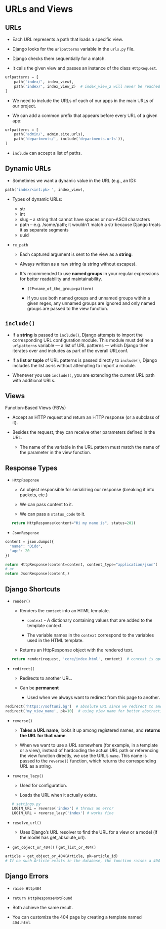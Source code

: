 # URLs and Views

## URLs

-   Each URL represents a path that loads a specific view.

-   Django looks for the `urlpatterns` variable in the `urls.py` file.

-   Django checks them sequentially for a match.

-   It calls the given view and passes an instance of the class `HttpRequest`.

```python
urlpatterns = [
    path('index/', index_view),
    path('index/', index_view_2)  # index_view_2 will never be reached
]
```

-   We need to include the URLs of each of our apps in the main URLs of our project.

-   We can add a common prefix that appears before every URL of a given app:

```python
urlpatterns = [
    path('admin/', admin.site.urls),
    path('departments/', include('departments.urls')),
]
```

-   `include` can accept a list of paths.

## Dynamic URLs

-   Sometimes we want a dynamic value in the URL (e.g., an ID):

```python
path('index/<int:pk> ', index_view),
```

-   Types of dynamic URLs:

    -   str
    -   int
    -   slug – a string that cannot have spaces or non-ASCII characters
    -   path – e.g. /some/path; it wouldn’t match a str because Django treats it as separate segments
    -   uuid

-   `re_path`

    -   Each captured argument is sent to the view
        as a **string**.

    -   Always written as a raw string (a string without escapes).

    -   It's recommended to use **named groups** in your regular expressions for better readability and maintainability.

        -   `(?P<name_of_the_group>pattern)`

        -   If you use both named groups and unnamed groups within a given regex, any unnamed groups are ignored and only named groups are passed to the view function.

## `include()`

-   If a **string** is passed to `include()`, Django attempts to import the corresponding URL configuration module. This module must define a `urlpatterns` variable — a list of URL patterns — which Django then iterates over and includes as part of the overall URLconf.

-   If a **list or tuple** of URL patterns is passed directly to `include()`, Django includes the list as-is without attempting to import a module.

-   Whenever you use `include()`, you are extending the current URL path with additional URLs.

## Views

Function-Based Views (FBVs)

-   Accept an HTTP request and return an HTTP response (or a subclass of it).

-   Besides the request, they can receive other parameters defined in the URL.

    -   The name of the variable in the URL pattern must match the name of the parameter in the view function.

## Response Types

-   `HttpResponse`

    -   An object responsible for serializing our response (breaking it into packets, etc.)

    -   We can pass content to it.

    -   We can pass a `status_code` to it.

```python
   return HttpResponse(content="Hi my name is", status=201)
```

-   `JsonResponse`

```python
content = json.dumps({
  "name": "Dido",
  "age": 20
})

return HttpResponse(content=content, content_type="application/json")
# or
return JsonResponse(content,)
```

## Django Shortcuts

-   `render()`

    -   Renders the `context` into an HTML template.

        -   `context` - A dictionary containing values that are added to the template context.

        -   The variable names in the `context` correspond to the variables used in the HTML template.

    -   Returns an HttpResponse object with the rendered text.

```python
   return render(request, 'core/index.html', context)  # context is optional
```

-   `redirect()`

    -   Redirects to another URL.

    -   Can be **permanent**
        -   Used when we always want to redirect from this page to another.

```python
redirect('https://softuni.bg')  # absolute URL since we redirect to another app
redirect('my_view_name', pk=10)  # using view name for better abstraction
```

-   `reverse()`

    -   **Takes a URL name**, looks it up among registered names, and **returns the URL for that name**.

    -   When we want to use a URL somewhere (for example, in a template or a view), instead of hardcoding the actual URL path or referencing the view function directly, we use the URL’s `name`. This name is passed to the `reverse()` function, which returns the corresponding URL as a string.

-   `reverse_lazy()`

    -   Used for configuration.

    -   Loads the URL when it actually exists.

```python
   # settings.py
   LOGIN_URL = reverse('index') # throws an error
   LOGIN_URL = reverse_lazy('index') # works fine
```

-   `resolve_url()`

    -   Uses Django’s URL resolver to find the URL for a view or a model (if the model has get_absolute_url).

-   `get_object_or_404()` / `get_list_or_404()`

```python
article = get_object_or_404(Article, pk=article_id)
# If no such Article exists in the database, the function raises a 404 error instead of crashing or returning None.
```

## Django Errors

-   `raise Http404`

-   `return HttpResponseNotFound`

-   Both achieve the same result.

-   You can customize the 404 page by creating a template named `404.html`.

